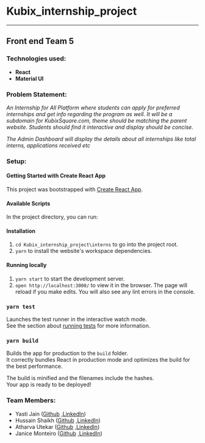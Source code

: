 
# Kubix_internship_project
---
## Front end Team 5

### Technologies used: 
- **React** 
- **Material UI**

### Problem Statement:
*An Internship for All Platform where students can apply for preferred internships and 
get info regarding the program as well. It will be a subdomain for KubixSquare.com, 
theme should be matching the parent website. Students should find it interactive and 
display should be concise.*

*The Admin Dashboard will display the details about all internships like total interns, applications received etc*

### Setup:
#### Getting Started with Create React App

This project was bootstrapped with [Create React App](https://github.com/facebook/create-react-app).

#### Available Scripts

In the project directory, you can run:

#### Installation

1.  `cd Kubix_internship_project\interns` to go into the project root.
1.  `yarn` to install the website's workspace dependencies.

#### Running locally

1.  `yarn start` to start the development server.
1.  `open http://localhost:3000/` to view it in the browser. The page will reload if you make edits. You will also see any lint errors in the console.

### `yarn test`

Launches the test runner in the interactive watch mode.\
See the section about [running tests](https://facebook.github.io/create-react-app/docs/running-tests) for more information.

### `yarn build`

Builds the app for production to the `build` folder.\
It correctly bundles React in production mode and optimizes the build for the best performance.

The build is minified and the filenames include the hashes.\
Your app is ready to be deployed!



### Team Members:  
- Yasti Jain ([Github]() ,[LinkedIn]())
- Hussain Shaikh ([Github](https://github.com/hussainshaikh12) ,[LinkedIn]( https://www.linkedin.com/in/hussainshk))
- Atharva Utekar ([Github](https://github.com/AtharvaUtekar) ,[LinkedIn]( https://www.linkedin.com/in/atharva-utekar/))
- Janice Monteiro ([Github](https://github.com/janice-monteiro) ,[LinkedIn](https://www.linkedin.com/in/janice-monteiro-6b9875217/ ))




  


  
  


  
